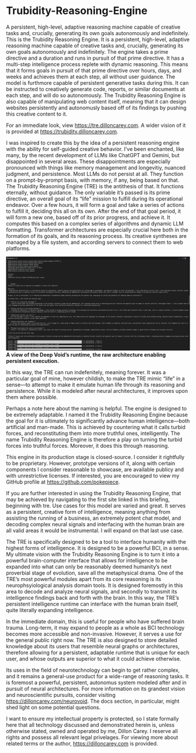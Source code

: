 # Trubidity-Reasoning-Engine
A persistent, high-level, adaptive reasoning machine capable of creative tasks and, crucially, generating its own goals autonomously and indefinitely.
This is the Trubidity Reasoning Engine. It is a persistent, high-level, adaptive reasoning machine capable of creative tasks and, crucially, generating its own goals autonomously and indefinitely. The engine takes a prime directive and a duration and runs in pursuit of that prime directive. It has a multi-step intelligence process replete with dynamic reasoning. This means that it forms goals in pursuit of that prime directive over hours, days, and weeks and achieves them at each step, all without user guidance. The model is furthmore capable of persistent generative tasks during this. It can be instructed to creatively generate code, reports, or similar documents at each step, and will do so autonomously. The Trubidity Reasoning Engine is also capable of manipulating web content itself, meaning that it can design websites persistently and autonomusly based off of its findings by pushing this creative content to it.

For an immediate look, view https://tre.dilloncarey.com. A wider vision of it is provided at https://trubidity.dilloncarey.com. 

I was inspired to create this by the idea of a persistent reasoning engine with the ability for self-guided creative behavior. I’ve been enchanted, like many, by the recent development of LLMs like ChatGPT and Gemini, but disappointed in several areas. These disappointments are especially pronounced with things like memory management and longevitiy, nuanced judgment, and persistence. Most LLMs do not persist at all. They function on a prompt-by-prompt basis, with memory, if any, being based on that. The Trubidity Reasoning Engine (TRE) is the antithesis of that. It functions eternally, without guidance. The only variable it’s passed is its prime directive, an overall goal of its “life” mission to fulfill during its operational endeavor. Over a few hours, it will form a goal and take a series of actions to fulfill it, deciding this all on its own. After the end of that goal period, it will form a new one, based off of its prior progress, and achieve it. It computes this based on a complex series of algorithms and dynamic LLM formatting. Transformer architectures are especially crucial here both in the formation of its goals, and its reasoning process. Its creative syntheses are managed by a file system, and according servers to connect them to web platforms.

![A view of the Deep Void’s runtime, the raw architecture enabling persistent execution.](./deep-void-action.png)
**A view of the Deep Void’s runtime, the raw architecture enabling persistent execution.**

In this way, the TRE can run indefenitely, meaning forever. It was a particular goal of mine, however childish, to make the TRE mimic “life” in a sense—to attempt to make it emulate human life through its reasoning and persistence. While it is modeled after neural architectures, it improves upon them where possible. 

Perhaps a note here about the naming is helpful. The engine is designed to be extremely adaptable. I named it the Trubidity Reasoning Engine because the goal for it is ultimately to significantly advance human intelligence—both artificial and man-made. This is achieved by countering what it calls turbid forces, and reconstituting them into more truthful ones, intelligently. The name Trubidity Reasoning Engine is therefore a play on turning the turbid forces into truthful forces. Moreover, it does this through reasoning.

This engine in its production stage is closed-source. I consider it rightfully to be proprietary. However, prototype versions of it, along with certain components I consider reasonable to showcase, are available publicy and with unrestrictive licenses. If interested, you are encouraged to view my GitHub profile at https://github.com/pokepiece.

If you are further interested in using the Trubidity Reasoning Engine, that may be achieved by navigating to the first site linked in this briefing, beginning with tre. Use cases for this model are varied and great. It serves as a persistent, creative form of intelligence, meaning anything from assisting the running of a business, an extremely potent chat model, and decoding complex neural signals and interfacing with the human brain are all valid areas it would be instrumental. I will expand on that last use case.

The TRE is specifically designed to be a tool to interface humanity with the highest forms of intelligence. It is designed to be a powerful BCI, in a sense. My ultimate vision with the Trubidity Reasoning Engine is to turn it into a powerful brain-computer interface that allows for intelligence to be expanded into what can only be reasonably deemed humanity’s next proverbial stage of evolution, save all the metaphysical drama. One of the TRE’s most powerful modules apart from its core reasoning is its neurophsyiological analysis domain tools. It is designed foremostly in this area to decode and analyze neural signals, and secondly to transmit its intelligence findings back and forth with the brain. In this way, the TRE’s persistent intelligence runtime can interface with the human brain itself, quite literally expanding intelligence. 

In the immediate domain, this is useful for people who have suffered brain trauma. Long-term, it may expand to people as a whole as BCI technology becomes more accessible and non-invasive. However, it serves a use for the general public right now. The TRE is also designed to store detailed knowledge about its users that resemble neural graphs or architectures, therefore allowing for a persistent, adaptable runtime that is unique for each user, and whose outputs are superior to what it could achieve otherwise.

Its uses in the field of neurotechnology can begin to get rather complex, and it remains a general-use product for a wide-range of reasoning tasks. It is foremost a powerful, persistent, autonomus system modeled after and in pursuit of neural architectures. For more information on its grandest vision and neuroscientific pursuits, consider visiting https://dilloncarey.com/neurovoid. The docs section, in particular, might shed light on some potential questions.

I want to ensure my intellectual property is protected, so I state formally here that all technology discussed and demonstrated herein is, unless otherwise stated, owned and operated by me, Dillon Carey. I reserve all rights and possess all relevant legal privelages. For viewing more about related terms or the author, https://dilloncarey.com is provided.
